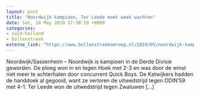 ```yaml
---
layout: post
title: "Noordwijk kampioen, Ter Leede moet week wachten"
date: Sat, 18 May 2019 17:30:10 +0000
categories: 
- zuid-holland 
- bollenstreek 
externe_link: "https://www.bollenstreekomroep.nl/2019/05/noordwijk-kampioen-ter-leede-moet-week-wachten/"
---
```


Noordwijk/Sassenheim &#8211; Noordwijk is kampioen in de Derde Divisie geworden. De ploeg won in en tegen Hoek met 2-3 en was door de winst niet meer te achterhalen door concurrent Quick Boys. De Katwijkers hadden de handdoek al gegooid, want ze verloren de uitwedstrijd tegen ODIN&#8217;59 met 4-1. Ter Leede won de uitwedstrijd tegen Zwaluwen [&#8230;]
